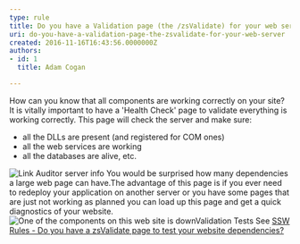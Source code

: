 ```yaml
---
type: rule
title: Do you have a Validation page (the /zsValidate) for your web server?
uri: do-you-have-a-validation-page-the-zsvalidate-for-your-web-server
created: 2016-11-16T16:43:56.0000000Z
authors:
- id: 1
  title: Adam Cogan

---
```


How can you know that all components are working correctly on your site? It is vitally important to have a 'Health Check' page to validate everything is working correctly. This page will check the server and make sure:

- all the DLLs are present (and registered for COM ones)
- all the web services are working
- all the databases are alive, etc.


 ![ [Link Auditor](https://sswlinkauditor.com/) server info](../assets/la-footer.jpg)
You would be surprised how many dependencies a large web page can have.The advantage of this page is if you ever need to redeploy your application on another server or you have some pages that are just not working as planned you can load up this page and get a quick diagnostics of your website.
![ One of the components on this web site is down![Validation Tests](../assets/ValidationTests.jpg)](../assets/ValidateSetup.jpg)
See [SSW Rules - Do you have a zsValidate page to test your website dependencies?](https://www.ssw.com.au/ssw/Standards/Rules/RulesToBetterUnitTests.aspx#zsValidatePage)
